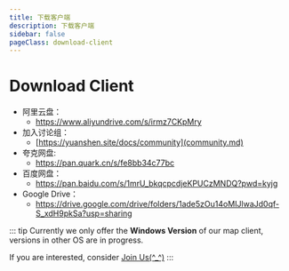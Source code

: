 ```yaml
---
title: 下载客户端
description: 下载客户端
sidebar: false
pageClass: download-client
---
```


# Download Client

- 阿里云盘：
  - <https://www.aliyundrive.com/s/irmz7CKpMry>
- 加入讨论组：
  - [https://yuanshen.site/docs/community](community.md)
- 夸克网盘:
  - <https://pan.quark.cn/s/fe8bb34c77bc>
- 百度网盘：
  - <https://pan.baidu.com/s/1mrU_bkqcpcdjeKPUCzMNDQ?pwd=kyjg>
- Google Drive：
  - <https://drive.google.com/drive/folders/1ade5zOu14oMIJlwaJd0qf-S_xdH9pkSa?usp=sharing>

::: tip
Currently we only offer the **Windows Version** of our map client, versions in other OS are in progress.

If you are interested, consider [Join Us(^\_^)](./join)
:::

<script setup>
import { useData } from 'vitepress'

const { page } = useData()
</script>
